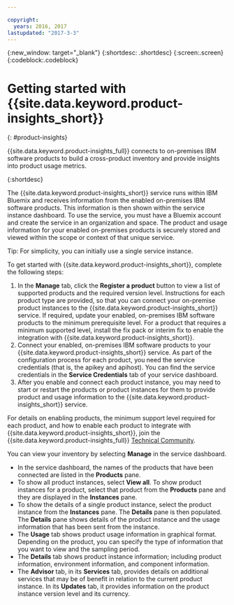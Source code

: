 ```yaml
---

copyright:
  years: 2016, 2017
lastupdated: "2017-3-3"
---
```


{:new_window: target="_blank"}
{:shortdesc: .shortdesc}
{:screen:.screen}
{:codeblock:.codeblock}


# Getting started with {{site.data.keyword.product-insights_short}}
{: #product-insights}

{{site.data.keyword.product-insights_full}} connects to on-premises IBM software products to build a cross-product inventory and provide insights into product usage metrics.

{:shortdesc}

The {{site.data.keyword.product-insights_short}} service runs within IBM Bluemix and receives information from the enabled on-premises IBM software products. This information is then shown within the service instance dashboard. To use the service, you must have a Bluemix account and create the service in an organization and space. The product and usage information for your enabled on-premises products is securely stored and viewed within the scope or context of that unique service. 

Tip: For simplicity, you can initially use a single service instance.

To get started with {{site.data.keyword.product-insights_short}}, complete the following steps:

1.  In the **Manage** tab, click the **Register a product** button to view a list of supported products and the required version level. Instructions for each product type are provided, so that you can connect your on-premise product instances to the {{site.data.keyword.product-insights_short}} service. If required, update your enabled, on-premises IBM software products to the minimum prerequisite level. For a product that requires a minimum supported level, install the fix pack or interim fix to enable the integration with {{site.data.keyword.product-insights_short}}. 
2.  Connect your enabled, on-premises IBM software products to your {{site.data.keyword.product-insights_short}} service. As part of the configuration process for each product, you need the service credentials (that is, the apikey and apihost). You can find the service credentials in the **Service Credentials** tab of your service dashboard. 
3.  After you enable and connect each product instance, you may need to start or restart the products or product instances for them to provide product and usage information to the {{site.data.keyword.product-insights_short}} service. 

For details on enabling products, the minimum support level required for each product, and how to enable each product to integrate with {{site.data.keyword.product-insights_short}}, join the {{site.data.keyword.product-insights_full}} [Technical Community](https://developer.ibm.com/product-insights/).

You can view your inventory by selecting **Manage** in the service dashboard.  

* In the service dashboard, the names of the products that have been connected are listed in the **Products** pane. 
* To show all product instances, select **View all**. To show product instances for a product, select that product from the **Products** pane and they are displayed in the **Instances** pane.
* To show the details of a single product instance, select the product instance from the **Instances** pane. The **Details** pane is then populated. The **Details** pane shows details of the product instance and the usage information that has been sent from the instance.
* The **Usage** tab shows product usage information in graphical format. Depending on the product, you can specify the type of information that you want to view and the sampling period.
* The **Details** tab shows product instance information; including product information, environment information, and component information.
* The **Advisor** tab, in its **Services** tab, provides details on additional services that may be of benefit in relation to the current product instance. In its **Updates** tab, it provides information on the product instance version level and its currency.







